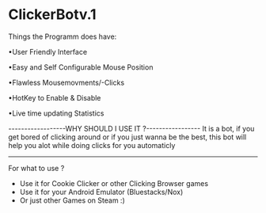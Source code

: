 # ClickerBotv.1


Things the Programm does have:

•User Friendly Interface

•Easy and Self Configurable Mouse Position

•Flawless Mousemovments/-Clicks

•HotKey to Enable & Disable

•Live time updating Statistics

------------------WHY SHOULD I USE IT ?-----------------
It is a bot, if you get bored of clicking around or if you just wanna be the 
best, this bot will help you alot while doing clicks for you automaticly

--------------------------------------------------------

For what to use ?

- Use it for Cookie Clicker or other Clicking Browser games
- Use it for your Android Emulator (Bluestacks/Nox)
- Or just other Games on Steam :)
